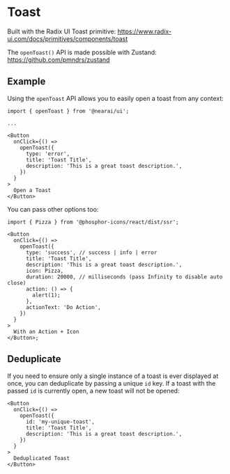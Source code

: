 # Toast

Built with the Radix UI Toast primitive: https://www.radix-ui.com/docs/primitives/components/toast

The `openToast()` API is made possible with Zustand: https://github.com/pmndrs/zustand

## Example

Using the `openToast` API allows you to easily open a toast from any context:

```tsx
import { openToast } from '@nearai/ui';

...

<Button
  onClick={() =>
    openToast({
      type: 'error',
      title: 'Toast Title',
      description: 'This is a great toast description.',
    })
  }
>
  Open a Toast
</Button>
```

You can pass other options too:

```tsx
import { Pizza } from '@phosphor-icons/react/dist/ssr';

<Button
  onClick={() =>
    openToast({
      type: 'success', // success | info | error
      title: 'Toast Title',
      description: 'This is a great toast description.',
      icon: Pizza,
      duration: 20000, // milliseconds (pass Infinity to disable auto close)
      action: () => {
        alert(1);
      },
      actionText: 'Do Action',
    })
  }
>
  With an Action + Icon
</Button>;
```

## Deduplicate

If you need to ensure only a single instance of a toast is ever displayed at once, you can deduplicate by passing a unique `id` key. If a toast with the passed `id` is currently open, a new toast will not be opened:

```tsx
<Button
  onClick={() =>
    openToast({
      id: 'my-unique-toast',
      title: 'Toast Title',
      description: 'This is a great toast description.',
    })
  }
>
  Deduplicated Toast
</Button>
```

